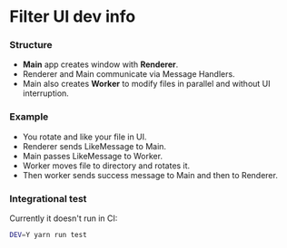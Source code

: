 # Filter UI dev info

### Structure
- **Main** app creates window with **Renderer**.
- Renderer and Main communicate via Message Handlers.
- Main also creates **Worker** to modify files in parallel and without UI interruption.

### Example
- You rotate and like your file in UI.
- Renderer sends LikeMessage to Main.
- Main passes LikeMessage to Worker.
- Worker moves file to directory and rotates it.
- Then worker sends success message to Main and then to Renderer.

### Integrational test
Currently it doesn't run in CI:
```bash
DEV=Y yarn run test
```